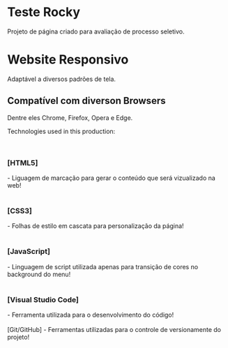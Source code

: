 # Teste Rocky
 Projeto de página criado para avaliação de processo seletivo.

<h1>Website Responsivo</h1>

Adaptável a diversos padrões de tela.

<h2>Compatível com diverson Browsers</h2>

Dentre eles Chrome, Firefox, Opera e Edge.


Technologies used in this production:

<br><h3>[HTML5]</h3> - Liguagem de marcação para gerar o conteúdo que será vizualizado na web!</br>
<br><h3>[CSS3]</h3> - Folhas de estilo em cascata para personalização da página!</br>
<br><h3>[JavaScript]</h3> - Linguagem de script utilizada apenas para transição de cores no background do menu!</br>
<br><h3>[Visual Studio Code]</h3> - Ferramenta utilizada para o desenvolvimento do código!</br>
<br>[Git/GitHub] - Ferramentas utilizadas para o controle de versionamente do projeto!</br>
